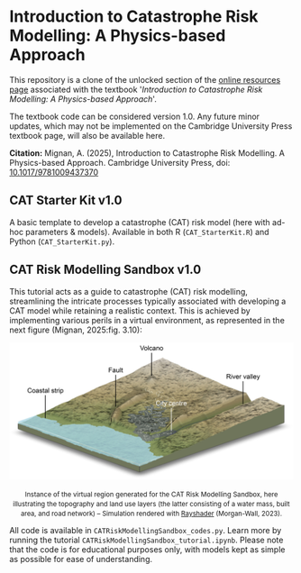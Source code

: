 # Introduction to Catastrophe Risk Modelling: A Physics-based Approach

This repository is a clone of the unlocked section of the [online resources page](https://www.cambridge.org/highereducation/books/introduction-to-catastrophe-risk-modelling/A3A5B5FB990921422BFEBB07734BF869/resources/instructor-resources/96CEE02A01B26976178E856371C5B11F) associated with the textbook '_Introduction to Catastrophe Risk Modelling: A Physics-based Approach_'.

The textbook code can be considered version 1.0. Any future minor updates, which may not be implemented on the Cambridge University Press textbook page, will also be available here.

**Citation:** Mignan, A. (2025), Introduction to Catastrophe Risk Modelling. A Physics-based Approach. Cambridge University Press, doi: [10.1017/9781009437370](https://www.cambridge.org/highereducation/books/introduction-to-catastrophe-risk-modelling/A3A5B5FB990921422BFEBB07734BF869#overview)


## CAT Starter Kit v1.0

A basic template to develop a catastrophe (CAT) risk model (here with ad-hoc parameters & models). Available in both R (`CAT_StarterKit.R`) and Python (`CAT_StarterKit.py`).


## CAT Risk Modelling Sandbox v1.0

This tutorial acts as a guide to catastrophe (CAT) risk modelling, streamlining the intricate processes typically associated with developing a CAT model while retaining a realistic context. This is achieved by implementing various perils in a virtual environment, as represented in the next figure (Mignan, 2025:fig. 3.10):

<p align="center">
  <img src="figures/fig3_10_sandbox_env_COLOR.jpg" width="800">
</p>
<p align="center"><small>Instance of the virtual region generated for the CAT Risk Modelling Sandbox, here illustrating the topography and land use layers (the latter consisting of a water mass, built area, and road network) – Simulation rendered with <a target = '_blank' href = 'https://www.rayshader.com'>Rayshader</a> (Morgan-Wall, 2023).</small></p>

All code is available in `CATRiskModellingSandbox_codes.py`. Learn more by running the tutorial `CATRiskModellingSandbox_tutorial.ipynb`. Please note that the code is for educational purposes only, with models kept as simple as possible for ease of understanding.
